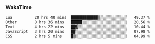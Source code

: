 ### WakaTime

<!--START_SECTION:waka-->

```txt
Lua          20 hrs 40 mins  ████████████▒░░░░░░░░░░░░   49.37 %
Other        8 hrs 36 mins   █████░░░░░░░░░░░░░░░░░░░░   20.56 %
Text         4 hrs 22 mins   ██▓░░░░░░░░░░░░░░░░░░░░░░   10.44 %
JavaScript   3 hrs 20 mins   ██░░░░░░░░░░░░░░░░░░░░░░░   07.98 %
CSS          2 hrs 5 mins    █▒░░░░░░░░░░░░░░░░░░░░░░░   04.99 %
```

<!--END_SECTION:waka-->
